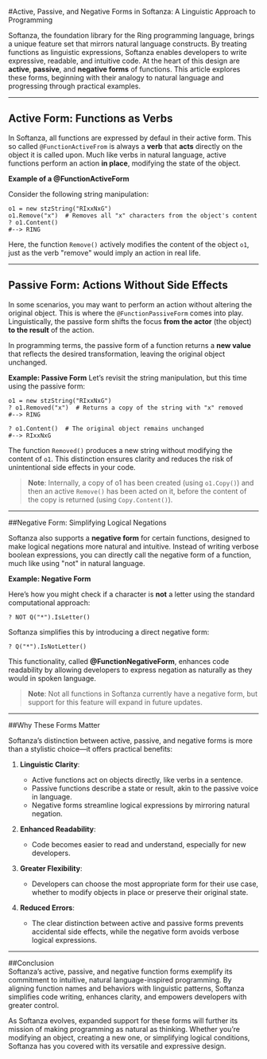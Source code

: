 #Active, Passive, and Negative Forms in Softanza: A Linguistic Approach to Programming

Softanza, the foundation library for the Ring programming language, brings a unique feature set that mirrors natural language constructs. By treating functions as linguistic expressions, Softanza enables developers to write expressive, readable, and intuitive code. At the heart of this design are **active**, **passive**, and **negative forms** of functions. This article explores these forms, beginning with their analogy to natural language and progressing through practical examples.

---

## Active Form: Functions as Verbs  
In Softanza, all functions are expressed by defaul in their active form. This so called `@FunctionActiveFrom` is always a **verb** that **acts** directly on the object it is called upon. Much like verbs in natural language, active functions perform an action **in place**, modifying the state of the object.  

**Example of a @FunctionActiveForm**

Consider the following string manipulation:  

```ring
o1 = new stzString("RIxxNxG")
o1.Remove("x")  # Removes all "x" characters from the object's content
? o1.Content()
#--> RING
```  

Here, the function `Remove()` actively modifies the content of the object `o1`, just as the verb "remove" would imply an action in real life.  

---

## Passive Form: Actions Without Side Effects  
In some scenarios, you may want to perform an action without altering the original object. This is where the `@FunctionPassiveForm` comes into play. Linguistically, the passive form shifts the focus **from the actor** (the object) **to the result** of the action.  

In programming terms, the passive form of a function returns a **new value** that reflects the desired transformation, leaving the original object unchanged.  

**Example: Passive Form**
Let’s revisit the string manipulation, but this time using the passive form:  

```ring
o1 = new stzString("RIxxNxG")
? o1.Removed("x")  # Returns a copy of the string with "x" removed
#--> RING

? o1.Content()  # The original object remains unchanged
#--> RIxxNxG
```  

The function `Removed()` produces a new string without modifying the content of `o1`. This distinction ensures clarity and reduces the risk of unintentional side effects in your code.

> **Note**: Internally, a copy of o1 has been created (using `o1.Copy()`) and then an active `Remove()` has been acted on it, before the content of the copy is returned (using `Copy.Content()`).

---

##Negative Form: Simplifying Logical Negations 

Softanza also supports a **negative form** for certain functions, designed to make logical negations more natural and intuitive. Instead of writing verbose boolean expressions, you can directly call the negative form of a function, much like using "not" in natural language.  

**Example: Negative Form**

Here’s how you might check if a character is **not** a letter using the standard computational approach:  

```ring
? NOT Q("*").IsLetter()
```  

Softanza simplifies this by introducing a direct negative form:  

```ring
? Q("*").IsNotLetter()
```  

This functionality, called **@FunctionNegativeForm**, enhances code readability by allowing developers to express negation as naturally as they would in spoken language.

> **Note**: Not all functions in Softanza currently have a negative form, but support for this feature will expand in future updates.  

---

##Why These Forms Matter  

Softanza’s distinction between active, passive, and negative forms is more than a stylistic choice—it offers practical benefits:  

1. **Linguistic Clarity**:  
   - Active functions act on objects directly, like verbs in a sentence.  
   - Passive functions describe a state or result, akin to the passive voice in language.  
   - Negative forms streamline logical expressions by mirroring natural negation.  

2. **Enhanced Readability**:  
   - Code becomes easier to read and understand, especially for new developers.  

3. **Greater Flexibility**:  
   - Developers can choose the most appropriate form for their use case, whether to modify objects in place or preserve their original state.  

4. **Reduced Errors**:  
   - The clear distinction between active and passive forms prevents accidental side effects, while the negative form avoids verbose logical expressions.

---

##Conclusion  
Softanza’s active, passive, and negative function forms exemplify its commitment to intuitive, natural language-inspired programming. By aligning function names and behaviors with linguistic patterns, Softanza simplifies code writing, enhances clarity, and empowers developers with greater control.  

As Softanza evolves, expanded support for these forms will further its mission of making programming as natural as thinking. Whether you’re modifying an object, creating a new one, or simplifying logical conditions, Softanza has you covered with its versatile and expressive design.